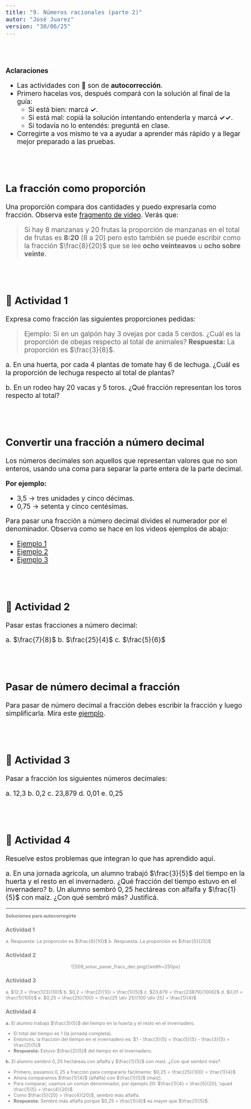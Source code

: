```yaml
---
title: "9. Números racionales (parte 2)"
autor: "José Juarez"
version: "30/06/25"
---
```


<span hidden>Local path of the file: "H:/cfr/mat1/"</span>
<span hidden>Local path of images: "H:/cfr/mat1/_i/"</span>


<br><br>


**Aclaraciones**

* Las actividades con 🔁 son de **autocorrección**.
* Primero hacelas vos, después compará con la solución al final de la guía:
  * Si está bien: marcá **✓**.
  * Si está mal: copiá la solución intentando entenderla y marcá **✓✓**.
  * Si todavía no lo entendés: preguntá en clase.
* Corregirte a vos mismo te va a ayudar a aprender más rápido y a llegar mejor preparado a las pruebas.


<br><br>


## La fracción como proporción

Una proporción compara dos cantidades y puedo expresarla como fracción. Observa este [fragmento de video](https://www.youtubetrimmer.com/view/?v=GF6qAfIngvo&start=0&end=53&loop=1). Verás que:

> Si hay 8 manzanas y 20 frutas la proporción de manzanas en el total de frutas es **8:20** (8 a 20) pero esto también se puede escribir como la fracción  $\frac{8}{20}$ que se lee **ocho veinteavos** u **ocho sobre veinte**.


<br><br>


## 🔁 Actividad 1

Expresa como fracción las siguientes proporciones pedidas:

> Ejemplo: Si en un galpón hay 3 ovejas por cada 5 cerdos. ¿Cuál es la proporción de obejas respecto al total de animales? **Respuesta:** La proporción es $\frac{3}{8}$.

a. En una huerta, por cada 4 plantas de tomate hay 6 de lechuga. ¿Cuál es la proporción de lechuga respecto al total de plantas?

b. En un rodeo hay 20 vacas y 5 toros. ¿Qué fracción representan los toros respecto al total?

<br><br>


## Convertir una fracción a número decimal

Los números decimales son aquellos que representan valores que no son enteros, usando una coma para separar la parte entera de la parte decimal.

**Por ejemplo:**

- 3,5 → tres unidades y cinco décimas.
- 0,75 → setenta y cinco centésimas.

Para pasar una fracción a número decimal divides el numerador por el denominador. Observa como se hace en los videos ejemplos de abajo:

- [Ejemplo 1](https://www.youtube.com/watch?v=66nhcLhneIU)
- [Ejemplo 2](https://www.youtube.com/watch?v=F3VllTEYPVM)
- [Ejemplo 3](https://www.youtube.com/watch?v=MAjXxCQMgGk&list=PLFx6eqvnPSu4fuw9Cp2Gn3REC-dBsAvUM&index=29)


<br><br>


## 🔁 Actividad 2

Pasar estas fracciones a número decimal:

a. $\frac{7}{8}$
b. $\frac{25}{4}$
c. $\frac{5}{6}$

<br><br>


## Pasar de número decimal a fracción

Para pasar de número decimal a fracción debes escribir la fracción y luego simplificarla. Mira este [ejemplo](https://www.youtube.com/watch?v=YdjXZnKxudc&list=PLFx6eqvnPSu4fuw9Cp2Gn3REC-dBsAvUM&index=30).


<br><br>


## 🔁 Actividad 3

Pasar a fracción los siguientes números decimales:

a. 12,3
b. 0,2
c. 23,879
d. 0,01
e. 0,25


<br><br>


## 🔁 Actividad 4

Resuelve estos problemas que integran lo que has aprendido aquí.

a. En una jornada agrícola, un alumno trabajó $\frac{3}{5}$ del tiempo en la huerta y el resto en el invernadero. ¿Qué fracción del tiempo estuvo en el invernadero?
b. Un alumno sembró $0,25$ hectáreas con alfalfa y $\frac{1}{5}$ con maíz. ¿Con qué sembró más? Justificá.


<div class="grey3 size70">

---

**Soluciones para autocorregirte**

### Actividad 1

a. Respuesta: La proporción es $\frac{6}{10}$
b. Respuesta: La proporción es $\frac{5}{25}$

### Actividad 2

<span hidden>Image</span>
   <center>![](09_soluc_pasar_fracc_dec.png){width=250px}</center>

### Actividad 3

a. $12,3 = \frac{123}{10}$
b. $0,2 = \frac{2}{10} = \frac{1}{5}$
c. $23,879 = \frac{23879}{1000}$
d. $0,01 = \frac{1}{100}$
e. $0,25 = \frac{25}{100} = \frac{25 \div 25}{100 \div 25} = \frac{1}{4}$

### Actividad 4

**a.** El alumno trabajó $\frac{3}{5}$ del tiempo en la huerta y el resto en el invernadero.

- El total del tiempo es 1 (la jornada completa).
- Entonces, la fracción del tiempo en el invernadero es: $1 - \frac{3}{5} = \frac{5}{5} - \frac{3}{5} = \frac{2}{5}$
- **Respuesta:** Estuvo $\frac{2}{5}$ del tiempo en el invernadero.


**b.** El alumno sembró $0,25$ hectáreas con alfalfa y $\frac{1}{5}$ con maíz. ¿Con qué sembró más?

- Primero, pasamos $0,25$ a fracción para compararlo fácilmente: $0,25 = \frac{25}{100} = \frac{1}{4}$
- Ahora comparamos $\frac{1}{4}$ (alfalfa) con $\frac{1}{5}$ (maíz).
- Para comparar, usamos un común denominador, por ejemplo 20: $\frac{1}{4} = \frac{5}{20}, \quad \frac{1}{5} = \frac{4}{20}$
- Como $\frac{5}{20} > \frac{4}{20}$, sembró más alfalfa.
- **Respuesta:** Sembró más alfalfa porque $0,25 = \frac{1}{4}$ es mayor que $\frac{1}{5}$.

</div>




<!-- HTML style definitions -->
<style>
/* Colors */
.grey1 {color: #b3b3b3;} /* my light-grey */
.grey2 {color: #999999;} /* my middle-grey */
.grey3 {color: #808080;} /* my dark-grey */
.blue1 {color: #6495ed;} /* nvim blue */
.blue2 {color: #276cdf;} /* Andrew Ng Blue */
.sky1 {color: #7dbed8;} /* nvim sky */
.sky2 {color: #27a2db;}   /* my sky */
.green {color: #81b524;} /* my green */
.red1 {color: #ec5469;} /* my coral-red */
.red2 {color: #f44336;} /* my red */
.rose {color: #ec9998:} /* nvim rose */
.gold {color: #df9d43;} /* Andrew Ng gold */
.orange1 {color: #fda556;} /* nvim orange */
.orange2 {color: #ff9505;} /*Andrew Ng orange */
.purple1 {color: #ff40ff;} /* Andrew Ng purple */
.purple2 {color: #d164d7;} /* Andrew Ng purple */
/* Font Size */
.size90 {font-size: 0.9em;}
.size85 {font-size: 0.85em;}
.size80 {font-size: 0.8em;}
.size70 {font-size: 0.7em;}
/* Document General Font Size */
body {font-size: 1.3em;}
</style>
<!-- Use <span> inline and <div> with several lines --->
